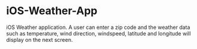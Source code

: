 # iOS-Weather-App
iOS Weather application. A user can enter a zip code and the weather data such as temperature, wind direction, windspeed, latitude and longitude will display on the next screen.
